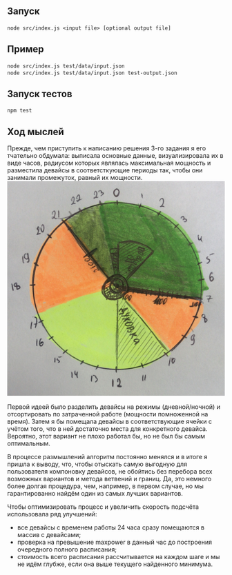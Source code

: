 ## Запуск

```
node src/index.js <input file> [optional output file]
```

## Пример

```
node src/index.js test/data/input.json
node src/index.js test/data/input.json test-output.json
```

## Запуск тестов

```
npm test
```

## Ход мыслей

Прежде, чем приступить к написанию решения 3-го задания я его тчательно обдумала: выписала основные данные,
визуализировала их в виде часов, радиусом которых являлась максимальная мощность и разместила девайсы в соответсткующие периоды так,
чтобы они занимали промежуток, равный их мощности.
![alt text](https://github.com/preigile/algorithm/blob/master/idea.jpg "Визуализированные данные")

Первой идеей было разделить девайсы на режимы (дневной/ночной) и отсортировать по затраченной работе (мощности помноженной на время).
Затем я бы помещала девайсы в соответствующие ячейки с учётом того, что в ней достаточно места для конкретного девайса.
Вероятно, этот вариант не плохо работал бы, но не был бы самым оптимальным.

В процессе размышлений алгоритм постоянно менялся и в итоге я пришла к выводу, что,
чтобы отыскать самую выгодную для пользователя компоновку девайсов, не обойтись без перебора всех возможных вариантов и метода ветвений и границ.
Да, это немного более долгая процедура, чем, например, в первом случае, но мы гарантированно найдём один из самых лучших вариантов.

Чтобы оптимизировать процесс и увеличить скорость подсчёта использовала ряд улучшений:
- все девайсы с временем работы 24 часа сразу помещаются в массив с девайсами;
- проверка на превышение maxpower в данный час до построения очередного полного расписания;
- стоимость всего расписания рассчитывается на каждом шаге и мы не идём глубже, если она выше текущего найденного минимума.
